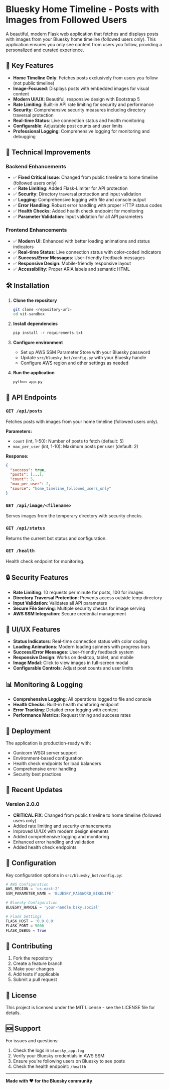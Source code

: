 # Bluesky Home Timeline - Posts with Images from Followed Users

A beautiful, modern Flask web application that fetches and displays posts with images from your Bluesky home timeline (followed users only). This application ensures you only see content from users you follow, providing a personalized and curated experience.

## 🚀 Key Features

- **Home Timeline Only**: Fetches posts exclusively from users you follow (not public timeline)
- **Image-Focused**: Displays posts with embedded images for visual content
- **Modern UI/UX**: Beautiful, responsive design with Bootstrap 5
- **Rate Limiting**: Built-in API rate limiting for security and performance
- **Security**: Comprehensive security measures including directory traversal protection
- **Real-time Status**: Live connection status and health monitoring
- **Configurable**: Adjustable post counts and user limits
- **Professional Logging**: Comprehensive logging for monitoring and debugging

## 🔧 Technical Improvements

### Backend Enhancements
- ✅ **Fixed Critical Issue**: Changed from public timeline to home timeline (followed users only)
- ✅ **Rate Limiting**: Added Flask-Limiter for API protection
- ✅ **Security**: Directory traversal protection and input validation
- ✅ **Logging**: Comprehensive logging with file and console output
- ✅ **Error Handling**: Robust error handling with proper HTTP status codes
- ✅ **Health Checks**: Added health check endpoint for monitoring
- ✅ **Parameter Validation**: Input validation for all API parameters

### Frontend Enhancements
- ✅ **Modern UI**: Enhanced with better loading animations and status indicators
- ✅ **Real-time Status**: Live connection status with color-coded indicators
- ✅ **Success/Error Messages**: User-friendly feedback messages
- ✅ **Responsive Design**: Mobile-friendly responsive layout
- ✅ **Accessibility**: Proper ARIA labels and semantic HTML

## 🛠️ Installation

1. **Clone the repository**
   ```bash
   git clone <repository-url>
   cd vit-sandbox
   ```

2. **Install dependencies**
   ```bash
   pip install -r requirements.txt
   ```

3. **Configure environment**
   - Set up AWS SSM Parameter Store with your Bluesky password
   - Update `src/bluesky_bot/config.py` with your Bluesky handle
   - Configure AWS region and other settings as needed

4. **Run the application**
   ```bash
   python app.py
   ```

## 📡 API Endpoints

### `GET /api/posts`
Fetches posts with images from your home timeline (followed users only).

**Parameters:**
- `count` (int, 1-50): Number of posts to fetch (default: 5)
- `max_per_user` (int, 1-10): Maximum posts per user (default: 2)

**Response:**
```json
{
  "success": true,
  "posts": [...],
  "count": 5,
  "max_per_user": 2,
  "source": "home_timeline_followed_users_only"
}
```

### `GET /api/image/<filename>`
Serves images from the temporary directory with security checks.

### `GET /api/status`
Returns the current bot status and configuration.

### `GET /health`
Health check endpoint for monitoring.

## 🔒 Security Features

- **Rate Limiting**: 10 requests per minute for posts, 100 for images
- **Directory Traversal Protection**: Prevents access outside temp directory
- **Input Validation**: Validates all API parameters
- **Secure File Serving**: Multiple security checks for image serving
- **AWS SSM Integration**: Secure credential management

## 🎨 UI/UX Features

- **Status Indicators**: Real-time connection status with color coding
- **Loading Animations**: Modern loading spinners with progress bars
- **Success/Error Messages**: User-friendly feedback system
- **Responsive Design**: Works on desktop, tablet, and mobile
- **Image Modal**: Click to view images in full-screen modal
- **Configurable Controls**: Adjust post counts and user limits

## 📊 Monitoring & Logging

- **Comprehensive Logging**: All operations logged to file and console
- **Health Checks**: Built-in health monitoring endpoint
- **Error Tracking**: Detailed error logging with context
- **Performance Metrics**: Request timing and success rates

## 🚀 Deployment

The application is production-ready with:
- Gunicorn WSGI server support
- Environment-based configuration
- Health check endpoints for load balancers
- Comprehensive error handling
- Security best practices

## 🔄 Recent Updates

### Version 2.0.0
- **CRITICAL FIX**: Changed from public timeline to home timeline (followed users only)
- Added rate limiting and security enhancements
- Improved UI/UX with modern design elements
- Added comprehensive logging and monitoring
- Enhanced error handling and validation
- Added health check endpoints

## 📝 Configuration

Key configuration options in `src/bluesky_bot/config.py`:

```python
# AWS Configuration
AWS_REGION = 'us-east-2'
SSM_PARAMETER_NAME = 'BLUESKY_PASSWORD_BIKELIFE'

# Bluesky Configuration
BLUESKY_HANDLE = 'your-handle.bsky.social'

# Flask Settings
FLASK_HOST = '0.0.0.0'
FLASK_PORT = 5000
FLASK_DEBUG = True
```

## 🤝 Contributing

1. Fork the repository
2. Create a feature branch
3. Make your changes
4. Add tests if applicable
5. Submit a pull request

## 📄 License

This project is licensed under the MIT License - see the LICENSE file for details.

## 🆘 Support

For issues and questions:
1. Check the logs in `bluesky_app.log`
2. Verify your Bluesky credentials in AWS SSM
3. Ensure you're following users on Bluesky to see posts
4. Check the health endpoint: `/health`

---

**Made with ❤️ for the Bluesky community**